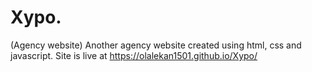 # Xypo.
(Agency website)
Another agency website created using html, css and javascript.
Site is live at https://olalekan1501.github.io/Xypo/
